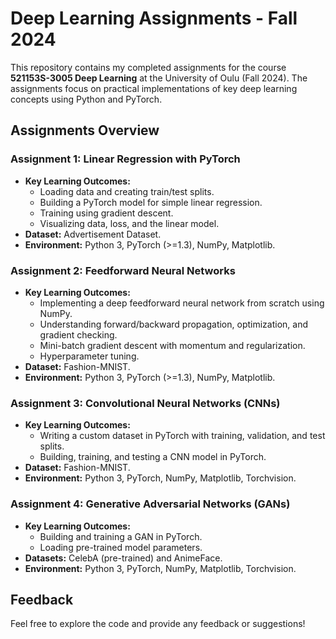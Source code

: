 # Deep Learning Assignments - Fall 2024  

This repository contains my completed assignments for the course **521153S-3005 Deep Learning** at the University of Oulu (Fall 2024). The assignments focus on practical implementations of key deep learning concepts using Python and PyTorch.  

## Assignments Overview  

### Assignment 1: Linear Regression with PyTorch  
- **Key Learning Outcomes:**  
  - Loading data and creating train/test splits.  
  - Building a PyTorch model for simple linear regression.  
  - Training using gradient descent.  
  - Visualizing data, loss, and the linear model.  
- **Dataset:** Advertisement Dataset.  
- **Environment:** Python 3, PyTorch (>=1.3), NumPy, Matplotlib.  

### Assignment 2: Feedforward Neural Networks  
- **Key Learning Outcomes:**  
  - Implementing a deep feedforward neural network from scratch using NumPy.  
  - Understanding forward/backward propagation, optimization, and gradient checking.  
  - Mini-batch gradient descent with momentum and regularization.  
  - Hyperparameter tuning.  
- **Dataset:** Fashion-MNIST.  
- **Environment:** Python 3, PyTorch (>=1.3), NumPy, Matplotlib.  

### Assignment 3: Convolutional Neural Networks (CNNs)  
- **Key Learning Outcomes:**  
  - Writing a custom dataset in PyTorch with training, validation, and test splits.  
  - Building, training, and testing a CNN model in PyTorch.  
- **Dataset:** Fashion-MNIST.  
- **Environment:** Python 3, PyTorch, NumPy, Matplotlib, Torchvision.  

### Assignment 4: Generative Adversarial Networks (GANs)  
- **Key Learning Outcomes:**  
  - Building and training a GAN in PyTorch.  
  - Loading pre-trained model parameters.  
- **Datasets:** CelebA (pre-trained) and AnimeFace.  
- **Environment:** Python 3, PyTorch, NumPy, Matplotlib, Torchvision.  

## Feedback  
Feel free to explore the code and provide any feedback or suggestions!  


